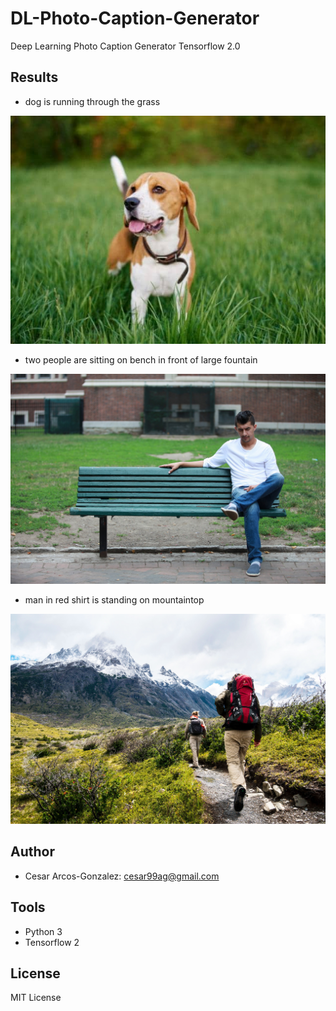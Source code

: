 # DL-Photo-Caption-Generator
Deep Learning Photo Caption Generator Tensorflow 2.0

## Results
* dog is running through the grass

![Test Image 1](example1.jpg)

* two people are sitting on bench in front of large fountain 

![Test Image 2](example2.jpg)

* man in red shirt is standing on mountaintop

![Test Image 3](example3.jpg)

## Author
- Cesar Arcos-Gonzalez: cesar99ag@gmail.com

## Tools
- Python 3
- Tensorflow 2
## License
MIT License

